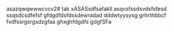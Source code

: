asazqwqwwwcvcv2# tak
xASASsdfsafakll
asqvsfssdsvdsfsfesd
ssqsdcsdfefsf
gfdgdfdsfdssdewradad
dddwtyysysg
grhrthbbcf
fvdfssrgsrgsdzgfaa
ghxghfdgdfs
gdgfSFa
